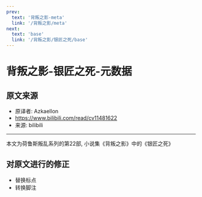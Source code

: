 ```yaml
---
prev:
  text: '背叛之影-meta'
  link: '/背叛之影/meta'
next:
  text: 'base'
  link: '/背叛之影/银匠之死/base'
---
```


# 背叛之影-银匠之死-元数据

## 原文来源

+ 原译者: Azkaellon
+ <https://www.bilibili.com/read/cv11481622>
+ 来源: bilibili

--------

本文为荷鲁斯叛乱系列的第22部, 小说集《背叛之影》中的《银匠之死》

## 对原文进行的修正

+ 替换标点
+ 转换脚注
